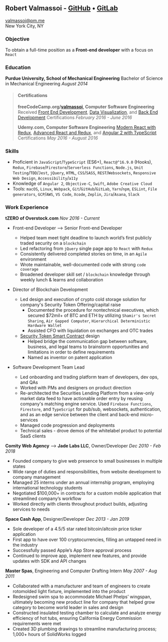 ## Robert Valmassoi - [GitHub](https://github.com/valmassoi) • [GitLab](https://gitlab.com/valmassoi)
[valmassoi@pm.me](mailto:valmassoi@pm.me?subject=Opportunity%20[via%20GitHub])  
New York City, NY

### Objective
To obtain a full-time position as a **Front-end developer** with a focus on `React`

### Education
**Purdue University, School of Mechanical Engineering**
Bachelor of Science in Mechanical Engineering *August 2014*

> #### Certifications
> **freeCodeCamp.org/[valmassoi](https://www.freecodecamp.org/valmassoi), Computer Software Engineering**
> Received [Front End Development](https://www.freecodecamp.org/certification/valmassoi/legacy-front-end), [Data Visualization](https://www.freecodecamp.org/certification/valmassoi/legacy-data-visualization), and [Back End Development](https://www.freecodecamp.org/certification/valmassoi/legacy-back-end) Certifications *February 2016 - June 2016*
>
> **Udemy.com, Computer Software Engineering**
> [Modern React with Redux](https://www.udemy.com/certificate/UC-QESJIVSD/), [Advanced React and Redux](https://www.udemy.com/certificate/UC-8IW4O5O5/), and [Angular 2 with TypeScript](https://www.udemy.com/certificate/UC-564D51CX/) Certifications *May 2016 - August 2016*

### Skills
- Proficient in `JavaScript`/`TypeScript` (ES6+), `React@^16.9.0` (Hooks), `Redux`, `Firebase`/`Firestore`/`Serverless Functions`, `Node.js`, `Unit Testing`/`TDD`/`Jest`, `jQuery`, `HTML`, `CSS`/`SASS`, `REST`/`Websockets`, `Responsive Web Design`, `Accessibility`/`a11y`
- Knowledge of `Angular 2`, `Objective-C`, `Swift`, `Adobe Creative Cloud`
- Tools: `macOS`, `Linux`, `Webpack`, `Git`/`GitHub`/`GitLab`, `Yarn`/`npm`, `ESLint`, `File generators`, `GCP`/`AWS`, `VS Code`, `Xcode`, `Zeplin`, `Jira`/`Asana`, `Slack`

### Work Experience
**tZERO of Overstock.com** *Nov 2016 - Current*
- Front-end Developer --> Senior Front-end Developer
  - Helped team meet tight deadline to launch world’s first publicly traded security on a `blockchain`
  - Led refactoring from `jQuery` single page app to `React` with `Redux`
  - Consistently delivered completed stories on time, in an `Agile` environment
  - Wrote maintainable, well-documented code with strong `code coverage`
  - Broadened developer skill set / `blockchain` knowledge through weekly lunch & learns and collaboration

- Director of Blockchain Development
  - Led design and execution of crypto cold storage solution for company's Security Token Offering/capital raise
    - Documented the procedure for nontechnical executives, which secured $72mil+ of BTC and ETH by utilizing `Shamir's Secret Sharing`, `Air Gapped Computer`, `Hierarchical Deterministic Hardware Wallet`
    - Assisted CFO with liquidation on exchanges and OTC trades
  - [Security Token Smart Contract](https://github.com/tZERO-dev/T0ken) design
    - Helped bridge the communication gap between software, business, and legal teams to brainstorm opportunities and limitations in order to define requirements
    - Named as inventor on patent application

- Software Development Team Lead
  - Led onboarding and trading platform team of developers, dev ops, and QAs
  - Worked with PMs and designers on product direction
  - Re-architected the Securities Lending Platform from a view-only market data feed to have actionable order entry by reusing company's matching engine service. Used `Firebase Functions`, `Firestore`, and `TypeScript` for pub/sub, websockets, authentication, and as an edge service between the client and back-end micro-services
  - Managed code progression and deployments
  - Technical sales - drove demos of the whitelabel product to potential SaaS clients

**Comity Web Agency** --> **Jade Labs LLC**, Owner/Developer *Dec 2010 - Feb 2018*
- Founded company to give web presence to small businesses in multiple states
- Wide range of duties and responsibilities, from website development to company management
- Managed 25 interns under an annual internship program, employing international technology students
- Negotiated $100,000+ in contracts for a custom mobile application that streamlined company’s workflow
- Worked directly with clients throughout product builds, adjusting services to needs

**Space Cash App**, Designer/Developer *Dec 2013 - Jan 2019*
- Sole developer of a 4.5/5 star rated bitcoin/altcoin price ticker application
- First app to have over 100 cryptocurrencies, filling an untapped need in the industry
- Successfully passed Apple’s App Store approval process
- Continued to improve app, implement new features, and provide updates with SDK and API changes

**Master Spas**, Engineering and Computer Drafting Intern *May 2007 - Aug 2011*
- Collaborated with a manufacturer and team of engineers to create rotomolded light fixture, implemented into the product
- Redesigned swim spa to accommodate Michael Phelps’ wingspan, ultimately becoming new product line
for company that helped grow category to become world leader in sales and design
- Constructed insulated testing chamber to calculate and analyze energy efficiency of hot tubs, ensuring California Energy Commission requirements were met
- Created 3D plumbing drawings to streamline manufacturing process; 1,000+ hours of SolidWorks logged
